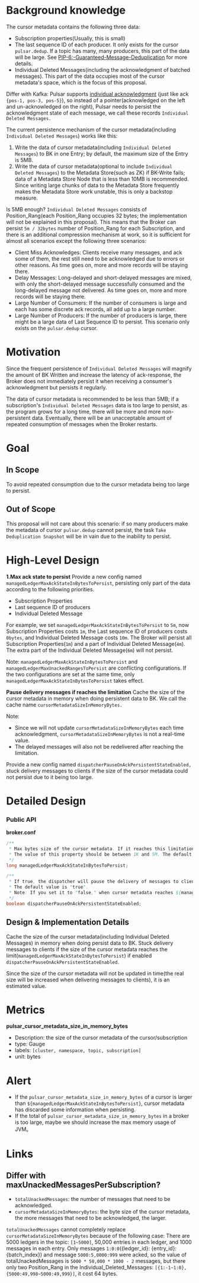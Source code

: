 # Background knowledge

The cursor metadata contains the following three data:
- Subscription properties(Usually, this is small)
- The last sequence ID of each producer. It only exists for the cursor `pulsar.dedup`. If a topic has many, many producers, this part of the data will be large. See [PIP-6:-Guaranteed-Message-Deduplication](https://github.com/apache/pulsar/wiki/PIP-6:-Guaranteed-Message-Deduplication) for more details.
- Individual Deleted Messages(including the acknowledgment of batched messages). This part of the data occupies most of the cursor metadata's space, which is the focus of this proposal.

Differ with Kafka: Pulsar supports [individual acknowledgment](https://pulsar.apache.org/docs/2.11.x/concepts-messaging/#acknowledgment) (just like ack `{pos-1, pos-3, pos-5}`), so instead of a pointer(acknowledged on the left and un-acknowledged on the right), Pulsar needs to persist the acknowledgment state of each message, we call these records `Individual Deleted Messages.`

The current persistence mechanism of the cursor metadata(including `Individual Deleted Messages`) works like this:
1. Write the data of cursor metadata(including `Individual Deleted Messages`) to BK in one Entry; by default, the maximum size of the Entry is 5MB.
2. Write the data of cursor metadata(optional to include `Individual Deleted Messages`) to the Metadata Store(such as ZK) if BK-Write fails; data of a Metadata Store Node that is less than 10MB is recommended. Since writing large chunks of data to the Metadata Store frequently makes the Metadata Store work unstable, this is only a backstop measure.

Is 5MB enough? `Individual Deleted Messages` consists of Position_Rang(each Position_Rang occupies 32 bytes; the implementation will not be explained in this proposal). This means that the Broker can persist `5m / 32bytes` number of Position_Rang for each Subscription, and there is an additional compression mechanism at work, so it is sufficient for almost all scenarios except the following three scenarios:
- Client Miss Acknowledges: Clients receive many messages, and ack some of them, the rest still need to be acknowledged due to errors or other reasons. As time goes on, more and more records will be staying there.
- Delay Messages: Long-delayed and short-delayed messages are mixed, with only the short-delayed message successfully consumed and the long-delayed message not delivered. As time goes on, more and more records will be staying there.
- Large Number of Consumers: If the number of consumers is large and each has some discrete ack records, all add up to a large number.
- Large Number of Producers: If the number of producers is large, there might be a large data of Last Sequence ID to persist. This scenario only exists on the `pulsar.dedup` cursor.

# Motivation

Since the frequent persistence of `Individual Deleted Messages` will magnify the amount of BK Written and increase the latency of ack-response, the Broker does not immediately persist it when receiving a consumer's acknowledgment but persists it regularly. 

The data of cursor metadata is recommended to be less than 5MB; if a subscription's `Individual Deleted Messages` data is too large to persist, as the program grows for a long time, there will be more and more non-persistent data. Eventually, there will be an unacceptable amount of repeated consumption of messages when the Broker restarts.

# Goal

## In Scope

To avoid repeated consumption due to the cursor metadata being too large to persist.

## Out of Scope

This proposal will not care about this scenario: if so many producers make the metadata of cursor `pulsar.dedup` cannot persist, the task `Take Deduplication Snapshot` will be in vain due to the inability to persist.

# High-Level Design

**1.Max ack state to persist**
Provide a new config named `managedLedgerMaxAckStateInBytesToPersist`, persisting only part of the data according to the following priorities.
- Subscription Properties
- Last sequence ID of producers
- Individual Deleted Message

For example, we set `managedLedgerMaxAckStateInBytesToPersist` to `5m`, now Subscription Properties costs `1m`, the Last sequence ID of producers costs `0bytes`, and Individual Deleted Message costs `10m`. The Broker will persist all Subscription Properties(`1m`) and a part of Individual Deleted Message(`4m`). The extra part of the Individual Deleted Message(`6m`) will not persist.

Note: `managedLedgerMaxAckStateInBytesToPersist` and `managedLedgerMaxUnackedRangesToPersist` are conflicting configurations. If the two configurations are set at the same time, only `managedLedgerMaxAckStateInBytesToPersist` takes effect.

**Pause delivery messages if reaches the limitation**
Cache the size of the cursor metadata in memory when doing persistent data to BK. We call the cache name `cursorMetadataSizeInMemoryBytes.` 

Note:
- Since we will not update `cursorMetadataSizeInMemoryBytes` each time acknowledgment, `cursorMetadataSizeInMemoryBytes` is not a real-time value.
- The delayed messages will also not be redelivered after reaching the limitation.

Provide a new config named `dispatcherPauseOnAckPersistentStateEnabled,` stuck delivery messages to clients if the size of the cursor metadata could not persist due to it being too large.



# Detailed Design
### Public API

**broker.conf**
```java
/** 
 * Max bytes size of the cursor metadata. If it reaches this limitation, Pulsar will not try to persist cursor metadata(including ack state).
 * The value of this property should be between 1K and 5M. The default value is 5M.
 */
long managedLedgerMaxAckStateInBytesToPersist;

/**
 * If true, the dispatcher will pause the delivery of messages to clients if the cursor metadata(including ack state) reaches ${managedLedgerMaxAckStateInBytesToPersist}.
 * The default value is "true".
 * Note: If you set it to "false," when cursor metadata reaches ${managedLedgerMaxAckStateInBytesToPersist}, it can not persist, which might lead to repeated consumption.
 */
boolean dispatcherPauseOnAckPersistentStateEnabled;

```

## Design & Implementation Details

Cache the size of the cursor metadata(including Individual Deleted Messages) in memory when doing persist data to BK. Stuck delivery messages to clients if the size of the cursor metadata reaches the limit(`managedLedgerMaxAckStateInBytesToPersist`) if enabled `dispatcherPauseOnAckPersistentStateEnabled`.

Since the size of the cursor metadata will not be updated in time(the real size will be increased when delivering messages to clients), it is an estimated value.

# Metrics
**pulsar_cursor_metadata_size_in_memory_bytes**
- Description: the size of the cursor metadata of the cursor/subscription
- type: Gauge
- labels: `[cluster, namespace, topic, subscription]`
- unit: bytes

# Alert
- If the `pulsar_cursor_metadata_size_in_memory_bytes` of a cursor is larger than `${managedLedgerMaxAckStateInBytesToPersist}`, cursor metadata has discarded some information when persisting.
- If the total of `pulsar_cursor_metadata_size_in_memory_bytes` in a broker is too large, maybe we should increase the max memory usage of JVM。

# Links
## Differ with maxUnackedMessagesPerSubscription?
- `totalUnackedMessages`: the number of messages that need to be acknowledged.
- `cursorMetadataSizeInMemoryBytes`: the byte size of the cursor metadata, the more messages that need to be acknowledged, the larger.

`totalUnackedMessages` cannot completely replace `cursorMetadataSizeInMemoryBytes` because of the following case:
There are 5000 ledgers in the topic: `[1~5000]`, 50,000 entries in each ledger, and 1000 messages in each entry. Only messages `1:0:0`({ledger_id}: {entry_id}: {batch_index}) and message `5000:5,0000:999` were acked, so the value of totalUnackedMessages is `5000 * 50,000 * 1000 - 2` messages, but there only two Position_Rang in the Individual_Deleted_Messages: `[{1:-1~1:0}, {5000:49,998~5000:49,999}]`, it cost 64 bytes.
